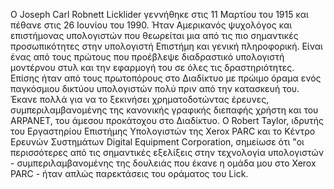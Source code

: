 Ο Joseph Carl Robnett Licklider γεννήθηκε στις 11 Μαρτίου του 1915 και πέθανε στις 26 Ιουνίου του 1990. Ήταν Αμερικανός ψυχολόγος και επιστήμονας υπολογιστών που θεωρείται μια από τις πιο σημαντικές προσωπικότητες στην υπολογιστή Επιστήμη και γενική πληροφορική. Είναι ένας από τους πρώτους που προέβλεψε διαδραστικό υπολογιστή μοντέρνου στυλ και την εφαρμογή του σε όλες τις δραστηριότητες. Επίσης ήταν από τους πρωτοπόρους στο Διαδίκτυο με πρώιμο όραμα ενός παγκόσμιου δικτύου υπολογιστών πολύ πριν από την κατασκευή του. Έκανε πολλά για να το ξεκινήσει χρηματοδοτώντας έρευνες, συμπεριλαμβανομένης της κανονικής γραφικής διεπαφής χρήστη και του ARPANET, του άμεσου προκάτοχου στο Διαδίκτυο.
Ο Robert Taylor, ιδρυτής του Εργαστηρίου Επιστήμης Υπολογιστών της Xerox PARC και το Κέντρο Ερευνών Συστημάτων Digital Equipment Corporation, σημείωσε ότι "οι περισσότερες από τις σημαντικές εξελίξεις στην τεχνολογία υπολογιστών - συμπεριλαμβανομένης της δουλειάς που έκανε η ομάδα μου στο Xerox PARC - ήταν απλώς παρεκτάσεις του οράματος του Lick.
